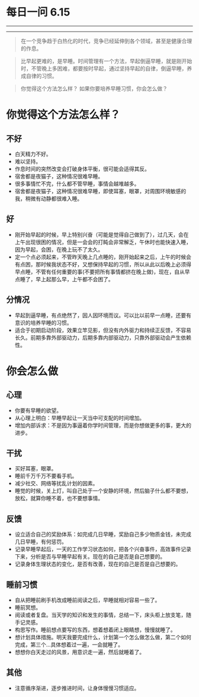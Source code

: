 # 每日一问 6.15
----
<!-- toc -->
-----
>在一个竞争趋于白热化的时代，竞争已经延伸到各个领域，甚至是健康合理的作息。

>比早起更难的，是早睡。时间管理有一个方法，早起倒逼早睡，就是刚开始时，不管晚上多困难，都要按时早起，通过坚持早起的自律，倒逼早睡，养成自律的习惯。

>你觉得这个方法怎么样？
如果你要培养早睡习惯，你会怎么做？

# 你觉得这个方法怎么样？

## 不好

- 白天精力不好。
- 难以坚持。
- 作息时间的突然改变会打破身体平衡，很可能会适得其反。
- 宿舍都是夜猫子，这种情况很难早睡。
- 很多事情忙不完，什么都不管早睡，事情会越堆越多。
- 宿舍都是夜猫子，这种情况很难早睡，即使耳塞，眼罩，对周围环境敏感的我，稍微有动静都很难入睡。

## 好
- 刚开始早起的时候，早上特别兴奋（可能是觉得自己做到了），过几天，会在上午出现很困的情况，但是一会会的打盹会非常解乏，午休时也能快速入睡，因为早起，会困，在晚上玩不了太久。
- 定一个点必须起来，不管昨天晚上几点睡的，刚开始起来之后，上午的时候会有点困，那时候我状态不好，又想保持早起的习惯，所以从此以后晚上必须得早点睡，不管有任何重要的事(不要把所有事情都挤在晚上做)，现在，自从早点睡了，早上起那么早，上午都不会困了。

## 分情况
- 早起到逼早睡，有点绝然了，因人因环境而议。可以比以前早一点睡，还要有意识的培养早睡的习惯。
- 适合于初期启动阶段，效果立竿见影，但没有内外驱力和持续正反馈，不容易长久。前期多靠外部驱动力，后期多靠内部驱动力，只靠外部驱动会产生依赖性。


# 你会怎么做

## 心理
- 你要有早睡的欲望。
- 从心理上明白：早睡早起让一天当中可支配的时间增加。
- 增加内部诉求：不是因为事逼着你学时间管理，而是你想做更多的事，更大的进步。

## 干扰
- 买好耳塞，眼罩。
- 睡前千万千万不要看手机。
- 减少社交、网络等扰乱计划的因素。
- 睡觉的时候，关上灯，叫自己处于一个安静的环境，然后脑子什么都不要想，放松，就算你睡不着，也不要想事情。

## 反馈
- 设立适合自己的奖励体系：如完成几日早睡，奖励自己多少物质金钱，未完成几日早睡，有何惩罚。
- 记录早睡早起后，一天的工作学习状态如何，把各个兴奋事件，高效事件记录下来，分析是否与早睡早起有关。现在的自己是否是自己想要的。
- 记录身体生理状态的变化，是否有改善，现在的自己是否是自己想要的。

## 睡前习惯
- 自从把睡前刷手机改成睡前阅读之后，早睡就相对容易一些了。
- 睡前冥想。
- 阅读或者复盘。当天学的知识和发生的事情，总结一下，床头柜上放支笔，随手记灵感。
- 构思写作。睡前想点要写的东西，想着想着闭上眼睛想，慢慢就睡了。
- 想计划具体措施。明天我要完成什么，计划第一个怎么做怎么做，第二个如何完成，第三个…具体想着过一遍，一会就睡了。
- 想想你白天走过的风景，用意识走一遍，然后就睡着了。

## 其他
- 注意循序渐进，逐步推进时间，让身体慢慢习惯适应。






